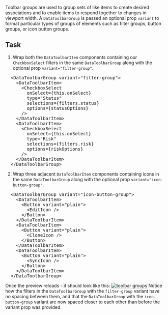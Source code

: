 Toolbar groups are used to group sets of like items to create desired associations and to enable items to respond together to changes in viewport width. A `DataToolbarGroup` is passed an optional prop `variant` to format particular types of groups of elements such as filter groups, button groups, or icon button groups.

## Task
1) Wrap both the `DataToolbarItem` components containing our `CheckboxSelect` filters in the same `DataToolbarGroup` along with the optional prop `variant="filter-group"`.

<pre class="file" data-target="clipboard">
  &lt;DataToolbarGroup variant=&quot;filter-group&quot;&gt;
    &lt;DataToolbarItem&gt;
      &lt;CheckboxSelect
        onSelect={this.onSelect}
        type=&quot;Status&quot;
        selections={filters.status}
        options={statusOptions}
      /&gt;
    &lt;/DataToolbarItem&gt;
    &lt;DataToolbarItem&gt;
      &lt;CheckboxSelect
        onSelect={this.onSelect}
        type=&quot;Risk&quot;
        selections={filters.risk}
        options={riskOptions}
      /&gt;
    &lt;/DataToolbarItem&gt;
  &lt;/DataToolbarGroup&gt;
</pre>

2) Wrap three adjacent `DataToolbarItem` components containing icons in the same `DataToolbarGroup` along with the optional prop `variant="icon-button-group"`.

<pre class="file" data-target="clipboard">
  &lt;DataToolbarGroup variant=&quot;icon-button-group&quot;&gt;
    &lt;DataToolbarItem&gt;
      &lt;Button variant=&quot;plain&quot;&gt;
        &lt;EditIcon /&gt;
      &lt;/Button&gt;
    &lt;/DataToolbarItem&gt;
    &lt;DataToolbarItem&gt;
      &lt;Button variant=&quot;plain&quot;&gt;
        &lt;CloneIcon /&gt;
      &lt;/Button&gt;
    &lt;/DataToolbarItem&gt;
    &lt;DataToolbarItem&gt;
      &lt;Button variant=&quot;plain&quot;&gt;
        &lt;SyncIcon /&gt;
      &lt;/Button&gt;
    &lt;/DataToolbarItem&gt;
  &lt;/DataToolbarGroup&gt;
</pre>


Once the preview reloads - it should look like this:
<img src="filter-toolbar/assets/toolbar-groups.png" alt="toolbar groups" style="box-shadow: rgba(3, 3, 3, 0.2) 0px 1.25px 2.5px 0px;" />
Notice how the filters in the `DataToolbarGroup` with the `filter-group` variant have no spacing between them, and that the `DataToolbarGroup` with the `icon-button-group` variant are now spaced closer to each other than before the variant prop was provided.